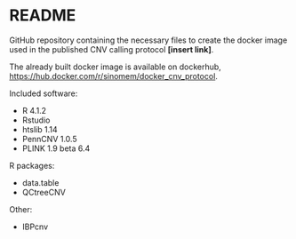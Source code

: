 # README

GitHub repository containing the necessary files to create the docker
image used in the published CNV calling protocol **[insert link]**.

The already built docker image is available on dockerhub,
<https://hub.docker.com/r/sinomem/docker_cnv_protocol>.

Included software:

- R 4.1.2
- Rstudio
- htslib 1.14
- PennCNV 1.0.5
- PLINK 1.9 beta 6.4

R packages:

- data.table
- QCtreeCNV

Other:

- IBPcnv
